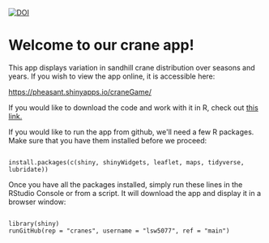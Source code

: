 [![DOI](https://zenodo.org/badge/339941060.svg)](https://zenodo.org/badge/latestdoi/339941060)

# Welcome to our crane app!

This app displays variation in sandhill crane distribution over seasons and years. If you wish to view the app online, it is accessible here:
  
  https://pheasant.shinyapps.io/craneGame/
  
  If you would like to download the code and work with it in R, check out [this link.](https://drive.google.com/drive/folders/1Quq8jMe42JD-6L2XY4xC3P1bcjvCtGGq?usp=sharing) 

If you would like to run the app from github, we'll need a few R packages. Make sure that you have them installed before we proceed:

```{r}

install.packages(c(shiny, shinyWidgets, leaflet, maps, tidyverse, lubridate))
```
Once you have all the packages installed, simply run these lines in the RStudio Console or from a script. It will download the app and display it in a browser window:


```{r}

library(shiny)
runGitHub(rep = "cranes", username = "lsw5077", ref = "main")

```


